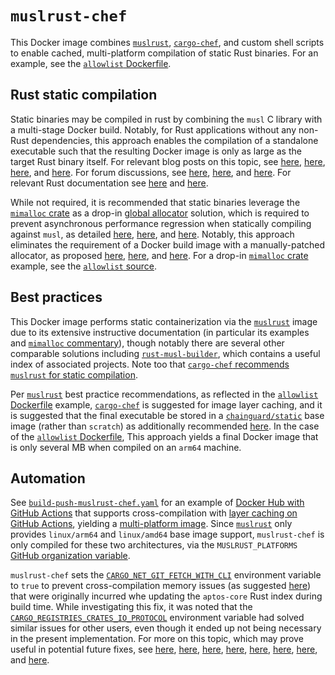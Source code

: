 # `muslrust-chef`

This Docker image combines [`muslrust`], [`cargo-chef`], and custom shell
scripts to enable cached, multi-platform compilation of static Rust binaries.
For an example, see the [`allowlist` Dockerfile].

## Rust static compilation

Static binaries may be compiled in rust by combining the `musl` C library with a
multi-stage Docker build. Notably, for Rust applications without any non-Rust
dependencies, this approach enables the compilation of a standalone executable
such that the resulting Docker image is only as large as the target Rust binary
itself. For relevant blog posts on this topic, see
[here][how to create small docker images for rust],
[here][how to package rust applications into minimal docker containers],
[here][use multi-stage docker builds for statically-linked rust binaries], and
[here][docker "from scratch" for rust applications]. For forum discussions, see
[here][looking for the perfect dockerfile for rust],
[here][how to generate statically linked executables?], and
[here][rust linker fails when using target-feature=+crt-static on nightly]. For
relevant Rust documentation see [here][static and dynamic c runtimes] and
[here][`target-feature`].

While not required, it is recommended that static binaries leverage the
[`mimalloc` crate] as a drop-in [global allocator] solution, which is required
to prevent asynchronous performance regression when statically compiling against
`musl`, as detailed
[here][supercharging your rust static executables with mimalloc],
[here][testing alternative c memory allocators pt 2: the musl mystery], and
[here][static linking for rust without glibc - scratch image]. Notably, this
approach eliminates the requirement of a Docker build image with a
manually-patched allocator, as proposed [here][`rust-alpine-mimalloc`],
[here][`mimalloc`], and [here][`alpine-mimalloc`]. For a drop-in
[`mimalloc` crate] example, see the [`allowlist` source].

## Best practices

This Docker image performs static containerization via the [`muslrust`] image
due to its extensive instructive documentation (in particular its examples and
[`mimalloc` commentary]), though notably there are several other comparable
solutions including [`rust-musl-builder`], which contains a useful index of
associated projects. Note too that [`cargo-chef` recommends `muslrust` for
static compilation][`cargo-chef` recommends `muslrust` for static compilation].

Per [`muslrust`] best practice recommendations, as reflected in the
[`allowlist` Dockerfile] example, [`cargo-chef`] is suggested for
image layer caching, and it is suggested that the final executable be stored in
a [`chainguard/static`] base image (rather than `scratch`) as additionally
recommended [here][`kube.rs` best practices]. In the case of the
[`allowlist` Dockerfile], This approach yields a final Docker image that is only
several MB when compiled on an `arm64` machine.

## Automation

See [`build-push-muslrust-chef.yaml`] for an example of
[Docker Hub with GitHub Actions] that supports cross-compilation with
[layer caching on GitHub Actions], yielding a [multi-platform image]. Since
[`muslrust`] only provides `linux/arm64` and `linux/amd64` base image support,
`muslrust-chef` is only compiled for these two architectures, via the
`MUSLRUST_PLATFORMS` [GitHub organization variable].

`muslrust-chef` sets the [`CARGO_NET_GIT_FETCH_WITH_CLI`] environment variable
to `true` to prevent cross-compilation memory issues (as suggested
[here][qemu memory use]) that were originally incurred whe updating the
`aptos-core` Rust index during build time. While investigating this fix, it was
noted that the [`CARGO_REGISTRIES_CRATES_IO_PROTOCOL`] environment variable had
solved similar issues for other users, even though it ended up not being
necessary in the present implementation. For more on this topic, which may prove
useful in potential future fixes, see
[here][rust crates index issue],
[here][cargo build uses too much cpu],
[here][cargo registry cache clear suggestion],
[here][cargo-chef sparse issue 136],
[here][cargo-chef sparse issue 107],
[here][cargo-chef add unstable flags],
[here][arm64 memory build issue], and
[here][cargo build clear cache fix].

[arm64 memory build issue]: https://github.com/keenanjohnson/ros2_rust_workspace/issues/21
[cargo build clear cache fix]: https://github.com/rust-lang/cargo/issues/5101
[cargo build uses too much cpu]: https://github.com/rust-lang/cargo/issues/4346
[cargo registry cache clear suggestion]: https://github.com/rust-lang/cargo/issues/7662#issuecomment-561917271
[cargo-chef add unstable flags]: https://github.com/LukeMathWalker/cargo-chef/pull/137
[cargo-chef sparse issue 107]: https://github.com/LukeMathWalker/cargo-chef/issues/107
[cargo-chef sparse issue 136]: https://github.com/LukeMathWalker/cargo-chef/issues/136
[docker "from scratch" for rust applications]: https://www.21analytics.ch/blog/docker-from-scratch-for-rust-applications/
[docker hub with github actions]: https://docs.docker.com/build/ci/github-actions/
[github organization variable]: https://docs.github.com/en/actions/learn-github-actions/variables#creating-configuration-variables-for-an-organization
[global allocator]: https://doc.rust-lang.org/std/alloc/index.html#the-global_allocator-attribute
[how to create small docker images for rust]: https://kerkour.com/rust-small-docker-image
[how to generate statically linked executables?]: https://stackoverflow.com/a/31778003
[how to package rust applications into minimal docker containers]: https://alexbrand.dev/post/how-to-package-rust-applications-into-minimal-docker-containers/
[layer caching on github actions]: https://docs.docker.com/build/ci/github-actions/cache/#github-cache
[looking for the perfect dockerfile for rust]: https://www.reddit.com/r/rust/comments/16bswvl/comment/jzh6enu/?utm_source=share&utm_medium=web3x&utm_name=web3xcss&utm_term=1&utm_content=share_button
[multi-platform image]: https://docs.docker.com/build/ci/github-actions/multi-platform/
[qemu memory use]: https://users.rust-lang.org/t/cargo-uses-too-much-memory-being-run-in-qemu/76531/5
[rust crates index issue]: https://github.com/rust-lang/cargo/issues/10781
[rust linker fails when using target-feature=+crt-static on nightly]: https://stackoverflow.com/questions/76604929
[static and dynamic c runtimes]: https://doc.rust-lang.org/reference/linkage.html#static-and-dynamic-c-runtimes
[static linking for rust without glibc - scratch image]: https://users.rust-lang.org/t/static-linking-for-rust-without-glibc-scratch-image/112279/5
[supercharging your rust static executables with mimalloc]: https://www.tweag.io/blog/2023-08-10-rust-static-link-with-mimalloc/
[testing alternative c memory allocators pt 2: the musl mystery]: https://www.linkedin.com/pulse/testing-alternative-c-memory-allocators-pt-2-musl-mystery-gomes/
[use multi-stage docker builds for statically-linked rust binaries]: https://dev.to/deciduously/use-multi-stage-docker-builds-for-statically-linked-rust-binaries-3jgd
[`allowlist` dockerfile]: ../allowlist/Dockerfile
[`allowlist` source]: ../allowlist/src/main.rs
[`alpine-mimalloc`]: https://github.com/emerzon/alpine-mimalloc
[`build-push-muslrust-chef.yaml`]: ../../.github/workflows/build-push-muslrust-chef.yaml
[`cargo-chef`]: https://github.com/LukeMathWalker/cargo-chef
[`cargo-chef` recommends `muslrust` for static compilation]: https://github.com/LukeMathWalker/cargo-chef?tab=readme-ov-file#running-the-binary-in-alpine
[`cargo_net_git_fetch_with_cli`]: https://doc.rust-lang.org/cargo/reference/config.html#netgit-fetch-with-cli
[`cargo_registries_crates_io_protocol`]: https://blog.rust-lang.org/inside-rust/2023/01/30/cargo-sparse-protocol.html
[`chainguard/static`]: https://hub.docker.com/r/chainguard/static
[`kube.rs` best practices]: https://kube.rs/controllers/security/#base-images
[`mimalloc`]: https://github.com/marvin-hansen/mimalloc
[`mimalloc` commentary]: https://github.com/clux/muslrust/issues/142
[`mimalloc` crate]: https://docs.rs/mimalloc/latest/mimalloc/
[`muslrust`]: https://github.com/clux/muslrust
[`rust-alpine-mimalloc`]: https://github.com/tweag/rust-alpine-mimalloc
[`rust-musl-builder`]: https://github.com/emk/rust-musl-builder
[`target-feature`]: https://doc.rust-lang.org/rustc/codegen-options/index.html#target-feature
